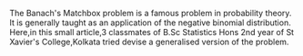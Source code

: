 The Banach's Matchbox problem is a famous problem in probability theory.
It is generally taught as an application of the negative binomial distribution.
Here,in this small article,3 classmates of B.Sc Statistics Hons 2nd year
of St Xavier's College,Kolkata tried devise a generalised version of the 
problem.
